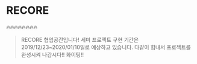 # RECORE
🔥🔥🔥🔥🔥🔥🔥🔥 
>RECORE 협업공간입니다! 세미 프로젝트 구현 기간은 2019/12/23~2020/01/10일로 예상하고 있습니다.
다같이 힘내서 프로젝트를 완성시켜 나갑시다!! 화이팅!!
